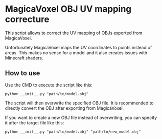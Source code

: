 # MagicaVoxel OBJ UV mapping correcture

This script allows to correct the UV mapping of OBJs exported from MagicaVoxel.

Unfortunately MagicaVoxel maps the UV coordinates to points instead of areas. This makes no sense for a model and it also creates issues with Minecraft shaders.

## How to use
Use the CMD to execute the script like this:

`python __init__.py "path/to/model.obj"`

The script will then overwrite the specified OBJ file. It is recommended to directly convert the OBJ after exporting from MagicaVoxel.

If you want to create a new OBJ file instead of overwriting, you can specify it after the target file like this:

`python __init__.py "path/to/model.obj" "path/to/new_model.obj"`
